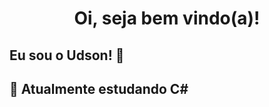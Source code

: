 <h1 align="center">Oi, seja bem vindo(a)!</h1>

<h2/>Eu sou o Udson! 👋<h2/>

🌱 Atualmente estudando C#







